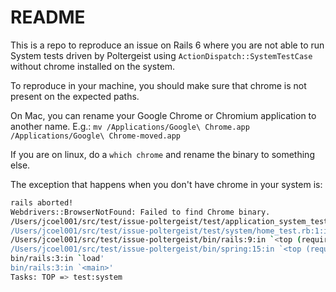 # README

This is a repo to reproduce an issue on Rails 6 where you are not able to run System tests driven by Poltergeist
using `ActionDispatch::SystemTestCase` without chrome installed on the system.

To reproduce in your machine, you should make sure that chrome is not present on the expected paths.

On Mac, you can rename your Google Chrome or Chromium application to another name.
E.g.: `mv /Applications/Google\ Chrome.app /Applications/Google\ Chrome-moved.app`

If you are on linux, do a `which chrome` and rename the binary to something else.

The exception that happens when you don't have chrome in your system is:

```sh
rails aborted!
Webdrivers::BrowserNotFound: Failed to find Chrome binary.
/Users/jcoel001/src/test/issue-poltergeist/test/application_system_test_case.rb:4:in <main>'
/Users/jcoel001/src/test/issue-poltergeist/test/system/home_test.rb:1:in `<main>'
/Users/jcoel001/src/test/issue-poltergeist/bin/rails:9:in `<top (required)>'
/Users/jcoel001/src/test/issue-poltergeist/bin/spring:15:in `<top (required)>'
bin/rails:3:in `load'
bin/rails:3:in `<main>'
Tasks: TOP => test:system
```